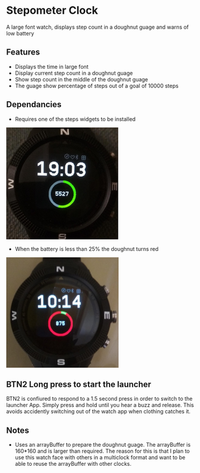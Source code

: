 # Stepometer Clock

A large font watch, displays step count in a doughnut guage and warns of low battery

## Features

- Displays the time in large font
- Display current step count in a doughnut guage
- Show step count in the middle of the doughnut guage
- The guage show percentage of steps out of a goal of 10000 steps


## Dependancies
- Requires one of the steps widgets to be installed


![](screenshot1.jpg)

- When the battery is less than 25% the doughnut turns red

![](screenshot2.jpg)


## BTN2 Long press to start the launcher

BTN2 is confiured to respond to a 1.5 second press in order to switch
to the launcher App. Simply press and hold until you hear a buzz and
release. This avoids accidently switching out of the watch app when
clothing catches it.

## Notes

* Uses an arrayBuffer to prepare the doughnut guage. The arrayBuffer
  is 160*160 and is larger than required. The reason for this is that
  I plan to use this watch face with others in a multiclock format
  and want to be able to reuse the arrayBuffer with other clocks.
